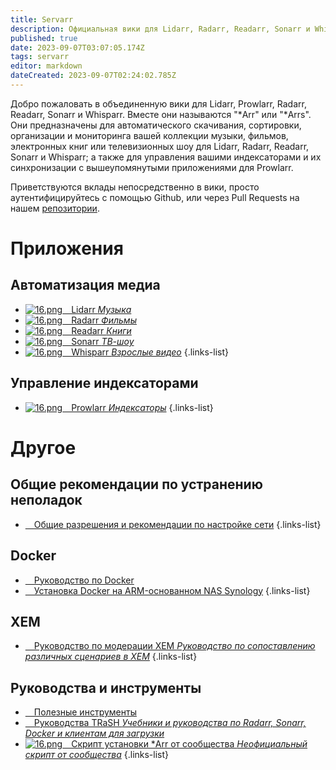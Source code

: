 ```yaml
---
title: Servarr
description: Официальная вики для Lidarr, Radarr, Readarr, Sonarr и Whisparr
published: true
date: 2023-09-07T03:07:05.174Z
tags: servarr
editor: markdown
dateCreated: 2023-09-07T02:24:02.785Z
---
```


Добро пожаловать в объединенную вики для Lidarr, Prowlarr, Radarr, Readarr, Sonarr и Whisparr. Вместе они называются "\*Arr" или "\*Arrs". Они предназначены для автоматического скачивания, сортировки, организации и мониторинга вашей коллекции музыки, фильмов, электронных книг или телевизионных шоу для Lidarr, Radarr, Readarr, Sonarr и Whisparr; а также для управления вашими индексаторами и их синхронизации с вышеупомянутыми приложениями для Prowlarr.

Приветствуются вклады непосредственно в вики, просто аутентифицируйтесь с помощью Github, или через Pull Requests на нашем [репозитории](https://github.com/Servarr/Wiki).

# Приложения

## Автоматизация медиа

- [![16.png](/assets/lidarr/logos/16.png)&emsp;Lidarr *Музыка*](/lidarr)
- [![16.png](/assets/radarr/logos/16.png)&emsp;Radarr *Фильмы*](/radarr)
- [![16.png](/assets/readarr/logos/16.png)&emsp;Readarr *Книги*](/readarr)
- [![16.png](/assets/sonarr/logos/16.png)&emsp;Sonarr *ТВ-шоу*](/sonarr)
- [![16.png](/assets/whisparr/logos/16.png)&emsp;Whisparr *Взрослые видео*](/whisparr)
{.links-list}

## Управление индексаторами

- [![16.png](/assets/prowlarr/logos/16.png)&emsp;Prowlarr *Индексаторы*](/prowlarr)
{.links-list}

# Другое

## Общие рекомендации по устранению неполадок

- [<i class="far fa-life-ring"></i>&emsp;Общие разрешения и рекомендации по настройке сети](/permissions-and-networking)
{.links-list}

## Docker

- [<i class="fab fa-docker"></i>&emsp;Руководство по Docker](/docker-guide)
- [<i class="fas fa-box-open"></i>&emsp;Установка Docker на ARM-основанном NAS Synology](/docker-arm-synology)
{.links-list}

## XEM

- [<i class="fab fa-xing"></i>&emsp;Руководство по модерации XEM *Руководство по сопоставлению различных сценариев в XEM*](/sonarr/xem-guide)
{.links-list}

## Руководства и инструменты

- [<i class="fas fa-tools"></i>&emsp;Полезные инструменты](/useful-tools)
- [<i class="fas fa-trash-alt"></i>&emsp;Руководства TRaSH *Учебники и руководства по Radarr, Sonarr, Docker и клиентам для загрузки*](https://trash-guides.info/)
- [![16.png](/assets/servarr/servarr_dark_fav_16.png)&emsp;Скрипт установки \*Arr от сообщества *Неофициальный скрипт от сообщества*](/install-script)
{.links-list}